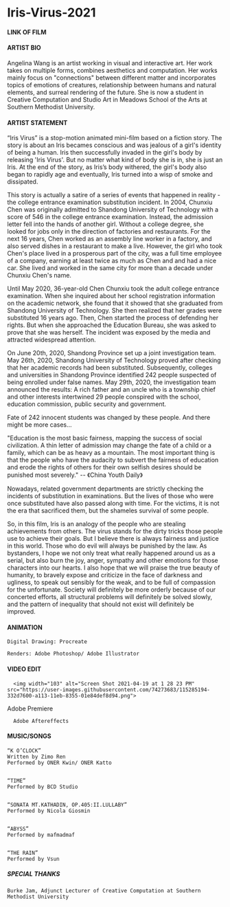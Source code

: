 # Iris-Virus-2021

#### LINK OF FILM


#### ARTIST BIO

Angelina Wang is an artist working in visual and interactive art. Her work takes on multiple forms, combines aesthetics and computation. Her works mainly focus on "connections" between different matter and incorporates topics of emotions of creatures, relationship between humans and natural elements, and surreal rendering of the future. She is now a student in Creative Computation and Studio Art in Meadows School of the Arts at Southern Methodist University.




#### ARTIST STATEMENT

“Iris Virus” is a stop-motion animated mini-film based on a fiction story. The story is about an Iris becames conscious and was jealous of a girl's identity of being a human. Iris then successfully invaded in the girl's body by releasing 'Iris Virus'. But no matter what kind of body she is in, she is just an Iris.  At the end of the story, as Iris’s body withered, the girl's body also began to rapidly age and eventually, Iris turned into a wisp of smoke and dissipated.
       
       
This story is actually a satire of a series of events that happened in reality - the college entrance examination substitution incident.
In 2004, Chunxiu Chen was originally admitted to Shandong University of Technology with a score of 546 in the college entrance examination. Instead, the admission letter fell into the hands of another girl. 
Without a college degree, she looked for jobs only in the direction of factories and restaurants. For the next 16 years, Chen worked as an assembly line worker in a factory, and also served dishes in a restaurant to make a live.
However, the girl who took Chen's place lived in a prosperous part of the city, was a full time employee of a company, earning at least twice as much as Chen and and had a nice car. She lived and worked in the same city for more than a decade under Chunxiu Chen's name.


Until May 2020, 36-year-old Chen Chunxiu took the adult college entrance examination. When she inquired about her school registration information on the academic network, she found that it showed that she graduated from Shandong University of Technology. She then realized that her grades were substituted 16 years ago.
Then, Chen started the process of defending her rights. But when she approached the Education Bureau, she was asked to prove that she was herself. The incident was exposed by the media and attracted widespread attention. 
      
   On June 20th, 2020, Shandong Province set up a joint investigation team.
   May 26th, 2020, Shandong University of Technology proved after checking that her academic records had been substituted.
                   Subsequently, colleges and universities in Shandong Province identified 242 people suspected of being enrolled under false names.
   May 29th, 2020, the investigation team announced the results: A rich father and an uncle who is a township chief and other interests intertwined 29 people conspired with the school, education commission, public security and government.
      
      
Fate of 242 innocent students was changed by these people. And there might be more cases...

"Education is the most basic fairness, mapping the success of social civilization. A thin letter of admission may change the fate of a child or a family, which can be as heavy as a mountain. The most important thing is that the people who have the audacity to subvert the fairness of education and erode the rights of others for their own selfish desires should be punished most severely."
                                                                                                                        -- 《China Youth Daily》
                                                                                                                        
Nowadays, related government departments are strictly checking the incidents of substitution in examinations. But the lives of those who were once substituted have also passed along with time. For the victims, it is not the era that sacrificed them, but the shameles survival of some people.
      
      
So, in this film, Iris is an analogy of the people who are stealing achievements from others. The virus stands for the dirty tricks those people use to achieve their goals. But I believe there is always fairness and justice in this world. Those who do evil will always be punished by the law. As bystanders, I hope we not only treat what really happened around us as a serial, but also burn the joy, anger, sympathy and other emotions for those characters into our hearts. I also hope that we will praise the true beauty of humanity, to bravely expose and criticize in the face of darkness and ugliness, to speak out sensibly for the weak, and to be full of compassion for the unfortunate. Society will definitely be more orderly because of our concerted efforts, all structural problems will definitely be solved slowly, and the pattern of inequality that should not exist will definitely be improved.





#### ANIMATION

    Digital Drawing: Procreate

    Renders: Adobe Photoshop/ Adobe Illustrator




#### VIDEO EDIT

      <img width="103" alt="Screen Shot 2021-04-19 at 1 28 23 PM" src="https://user-images.githubusercontent.com/74273683/115285194-332d7600-a113-11eb-8355-01e84def8d94.png">
Adobe Premiere

      Adobe Aftereffects



#### MUSIC/SONGS

    “K O’CLOCK”
    Written by Zimo Ren
    Performed by ONER Kwin/ ONER Katto


    “TIME”
    Performed by BCD Studio
    

    “SONATA MT.KATHADIN, OP.405:II.LULLABY”
    Performed by Nicola Giosmin


    “ABYSS”
    Performed by mafmadmaf


    “THE RAIN”
    Performed by Vsun





##### SPECIAL THANKS

    Burke Jam, Adjunct Lecturer of Creative Computation at Southern Methodist University

